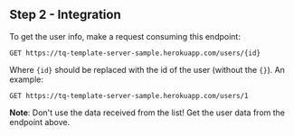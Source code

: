 ## Step 2 - Integration
To get the user info, make a request consuming this endpoint: 
```
GET https://tq-template-server-sample.herokuapp.com/users/{id}
```
Where `{id}` should be replaced with the id of the user (without the `{}`). An example:
```
GET https://tq-template-server-sample.herokuapp.com/users/1
```
**Note**: Don't use the data received from the list! Get the user data from the endpoint above.
